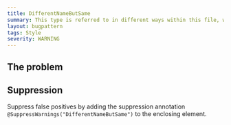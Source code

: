 ```yaml
---
title: DifferentNameButSame
summary: This type is referred to in different ways within this file, which may be confusing.
layout: bugpattern
tags: Style
severity: WARNING
---
```


<!--
*** AUTO-GENERATED, DO NOT MODIFY ***
To make changes, edit the @BugPattern annotation or the explanation in docs/bugpattern.
-->


## The problem


## Suppression
Suppress false positives by adding the suppression annotation `@SuppressWarnings("DifferentNameButSame")` to the enclosing element.
